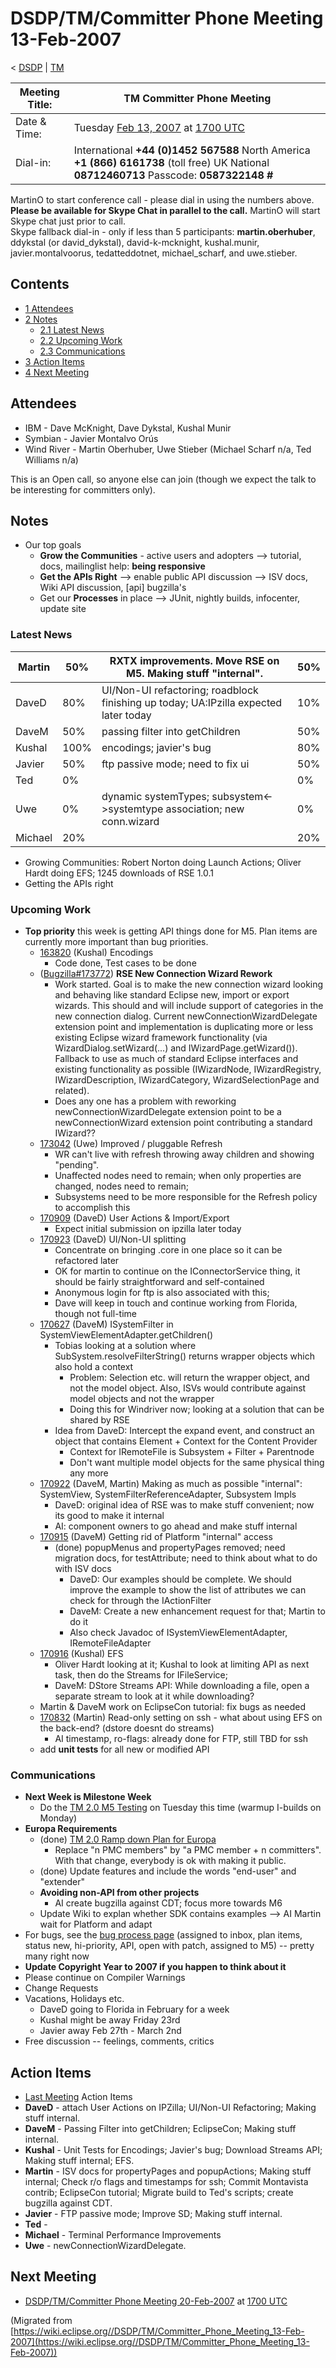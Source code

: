 

DSDP/TM/Committer Phone Meeting 13-Feb-2007
===========================================

< [DSDP](/DSDP "DSDP")‎ | [TM](/DSDP/TM "DSDP/TM")

| Meeting Title: | **TM Committer Phone Meeting** |
| --- | --- |
| Date & Time: | Tuesday [Feb 13, 2007](/index.php?title=Feb_13,_2007&action=edit&redlink=1 "Feb 13, 2007 (page does not exist)") at [1700 UTC](http://www.timeanddate.com/worldclock/meetingdetails.html?year=2007&month=2&day=13&hour=17&min=00&sec=0&p1=224&p2=159&p3=250&p4=136&p5=223&iv=1800) |
| Dial-in: | International **+44 (0)1452 567588**   North America **+1 (866) 6161738** (toll free)   UK National **08712460713**   Passcode: **0587322148 #** |

MartinO to start conference call - please dial in using the numbers above.  
**Please be available for Skype Chat in parallel to the call.** MartinO will start Skype chat just prior to call.  
Skype fallback dial-in - only if less than 5 participants: **martin.oberhuber**, ddykstal (or david\_dykstal), david-k-mcknight, kushal.munir, javier.montalvoorus, tedatteddotnet, michael\_scharf, and uwe.stieber.  

Contents
--------

*   [1 Attendees](#Attendees)
*   [2 Notes](#Notes)
    *   [2.1 Latest News](#Latest-News)
    *   [2.2 Upcoming Work](#Upcoming-Work)
    *   [2.3 Communications](#Communications)
*   [3 Action Items](#Action-Items)
*   [4 Next Meeting](#Next-Meeting)

Attendees
---------

*   IBM - Dave McKnight, Dave Dykstal, Kushal Munir
*   Symbian - Javier Montalvo Orús
*   Wind River - Martin Oberhuber, Uwe Stieber (Michael Scharf n/a, Ted Williams n/a)

This is an Open call, so anyone else can join (though we expect the talk to be interesting for committers only).

Notes
-----

*   Our top goals
    *   **Grow the Communities** \- active users and adopters --> tutorial, docs, mailinglist help: **being responsive**
    *   **Get the APIs Right** --\> enable public API discussion --> ISV docs, Wiki API discussion, \[api\] bugzilla's
    *   Get our **Processes** in place --> JUnit, nightly builds, infocenter, update site

### Latest News

| Martin | 50% | RXTX improvements. Move RSE on M5. Making stuff "internal". | 50% |
| --- | --- | --- | --- |
| DaveD | 80% | UI/Non-UI refactoring; roadblock finishing up today; UA:IPzilla expected later today | 10% |
| DaveM | 50% | passing filter into getChildren | 50% |
| Kushal | 100% | encodings; javier's bug | 80% |
| Javier | 50% | ftp passive mode; need to fix ui | 50% |
| Ted | 0% |  | 0% |
| Uwe | 0% | dynamic systemTypes; subsystem<->systemtype association; new conn.wizard | 0% |
| Michael | 20% |  | 20% |

*   Growing Communities: Robert Norton doing Launch Actions; Oliver Hardt doing EFS; 1245 downloads of RSE 1.0.1
*   Getting the APIs right

### Upcoming Work

*   **Top priority** this week is getting API things done for M5. Plan items are currently more important than bug priorities.
    *   [163820](https://bugs.eclipse.org/bugs/show_bug.cgi?id=163820) (Kushal) Encodings
        *   Code done, Test cases to be done
    *   ([Bugzilla#173772](https://bugs.eclipse.org/bugs/show_bug.cgi?id=173772)) **RSE New Connection Wizard Rework**
        *   Work started. Goal is to make the new connection wizard looking and behaving like standard Eclipse new, import or export wizards. This should and will include support of categories in the new connection dialog. Current newConnectionWizardDelegate extension point and implementation is duplicating more or less existing Eclipse wizard framework functionality (via WizardDialog.setWizard(...) and IWizardPage.getWizard()). Fallback to use as much of standard Eclipse interfaces and existing functionality as possible (IWizardNode, IWizardRegistry, IWizardDescription, IWizardCategory, WizardSelectionPage and related).
        *   Does any one has a problem with reworking newConnectionWizardDelegate extension point to be a newConnectionWizard extension point contributing a standard IWizard??
    *   [173042](https://bugs.eclipse.org/bugs/show_bug.cgi?id=173042) (Uwe) Improved / pluggable Refresh
        *   WR can't live with refresh throwing away children and showing "pending".
        *   Unaffected nodes need to remain; when only properties are changed, nodes need to remain;
        *   Subsystems need to be more responsible for the Refresh policy to accomplish this
    *   [170909](https://bugs.eclipse.org/bugs/show_bug.cgi?id=170909) (DaveD) User Actions & Import/Export
        *   Expect initial submission on ipzilla later today
    *   [170923](https://bugs.eclipse.org/bugs/show_bug.cgi?id=170923) (DaveD) UI/Non-UI splitting
        *   Concentrate on bringing .core in one place so it can be refactored later
        *   OK for martin to continue on the IConnectorService thing, it should be fairly straightforward and self-contained
        *   Anonymous login for ftp is also associated with this;
        *   Dave will keep in touch and continue working from Florida, though not full-time
    *   [170627](https://bugs.eclipse.org/bugs/show_bug.cgi?id=170627) (DaveM) ISystemFilter in SystemViewElementAdapter.getChildren()
        *   Tobias looking at a solution where SubSystem.resolveFilterString() returns wrapper objects which also hold a context
            *   Problem: Selection etc. will return the wrapper object, and not the model object. Also, ISVs would contribute against model objects and not the wrapper
            *   Doing this for Windriver now; looking at a solution that can be shared by RSE
        *   Idea from DaveD: Intercept the expand event, and construct an object that contains Element + Context for the Content Provider
            *   Context for IRemoteFile is Subsystem + Filter + Parentnode
            *   Don't want multiple model objects for the same physical thing any more
    *   [170922](https://bugs.eclipse.org/bugs/showdependencytree.cgi?id=170922) (DaveM, Martin) Making as much as possible "internal": SystemView, SystemFilterReferenceAdapter, Subsystem Impls
        *   DaveD: original idea of RSE was to make stuff convenient; now its good to make it internal
        *   AI: component owners to go ahead and make stuff internal
    *   [170915](https://bugs.eclipse.org/bugs/showdependencytree.cgi?id=170915) (DaveM) Getting rid of Platform "internal" access
        *   (done) popupMenus and propertyPages removed; need migration docs, for testAttribute; need to think about what to do with ISV docs
            *   DaveD: Our examples should be complete. We should improve the example to show the list of attributes we can check for through the IActionFilter
            *   DaveM: Create a new enhancement request for that; Martin to do it
            *   Also check Javadoc of ISystemViewElementAdapter, IRemoteFileAdapter
    *   [170916](https://bugs.eclipse.org/bugs/show_bug.cgi?id=170916) (Kushal) EFS
        *   Oliver Hardt looking at it; Kushal to look at limiting API as next task, then do the Streams for IFileService;
        *   DaveM: DStore Streams API: While downloading a file, open a separate stream to look at it while downloading?
    *   Martin & DaveM work on EclipseCon tutorial: fix bugs as needed
    *   [170832](https://bugs.eclipse.org/bugs/show_bug.cgi?id=170832) (Martin) Read-only setting on ssh - what about using EFS on the back-end? (dstore doesnt do streams)
        *   AI timestamp, ro-flags: already done for FTP, still TBD for ssh
    *   add **unit tests** for all new or modified API

### Communications

*   **Next Week is Milestone Week**
    *   Do the [TM 2.0 M5 Testing](/TM_2.0_M5_Testing "TM 2.0 M5 Testing") on Tuesday this time (warmup I-builds on Monday)
*   **Europa Requirements**
    *   (done) [TM 2.0 Ramp down Plan for Europa](/TM_2.0_Ramp_down_Plan_for_Europa "TM 2.0 Ramp down Plan for Europa")
        *   Replace "n PMC members" by "a PMC member + n committers". With that change, everybody is ok with making it public.
    *   (done) Update features and include the words "end-user" and "extender"
    *   **Avoiding non-API from other projects**
        *   AI create bugzilla against CDT; focus more towards M6
    *   Update Wiki to explan whether SDK contains examples --> AI Martin wait for Platform and adapt
*   For bugs, see the [bug process page](https://www.eclipse.org/dsdp/tm/development/bug_process.php) (assigned to inbox, plan items, status new, hi-priority, API, open with patch, assigned to M5) -- pretty many right now
*   **Update Copyright Year to 2007 if you happen to think about it**
*   Please continue on Compiler Warnings
*   Change Requests
*   Vacations, Holidays etc.
    *   DaveD going to Florida in February for a week
    *   Kushal might be away Friday 23rd
    *   Javier away Feb 27th - March 2nd
*   Free discussion -- feelings, comments, critics

Action Items
------------

*   [Last Meeting](/DSDP/TM/Committer_Phone_Meeting_6-Feb-2007#Action_Items "DSDP/TM/Committer Phone Meeting 6-Feb-2007") Action Items
*   **DaveD** \- attach User Actions on IPZilla; UI/Non-UI Refactoring; Making stuff internal.
*   **DaveM** \- Passing Filter into getChildren; EclipseCon; Making stuff internal.
*   **Kushal** \- Unit Tests for Encodings; Javier's bug; Download Streams API; Making stuff internal; EFS.
*   **Martin** \- ISV docs for propertyPages and popupActions; Making stuff internal; Check r/o flags and timestamps for ssh; Commit Montavista contrib; EclipseCon tutorial; Migrate build to Ted's scripts; create bugzilla against CDT.
*   **Javier** \- FTP passive mode; Improve SD; Making stuff internal.
*   **Ted** -
*   **Michael** \- Terminal Performance Improvements
*   **Uwe** \- newConnectionWizardDelegate.

Next Meeting
------------

*   [DSDP/TM/Committer Phone Meeting 20-Feb-2007](/DSDP/TM/Committer_Phone_Meeting_20-Feb-2007 "DSDP/TM/Committer Phone Meeting 20-Feb-2007") at [1700 UTC](http://www.timeanddate.com/worldclock/meetingdetails.html?year=2007&month=2&day=20hour=17&min=00&sec=0&p1=224&p2=159&p3=250&p4=136&p5=223&iv=1800)


(Migrated from [https://wiki.eclipse.org//DSDP/TM/Committer_Phone_Meeting_13-Feb-2007](https://wiki.eclipse.org//DSDP/TM/Committer_Phone_Meeting_13-Feb-2007))